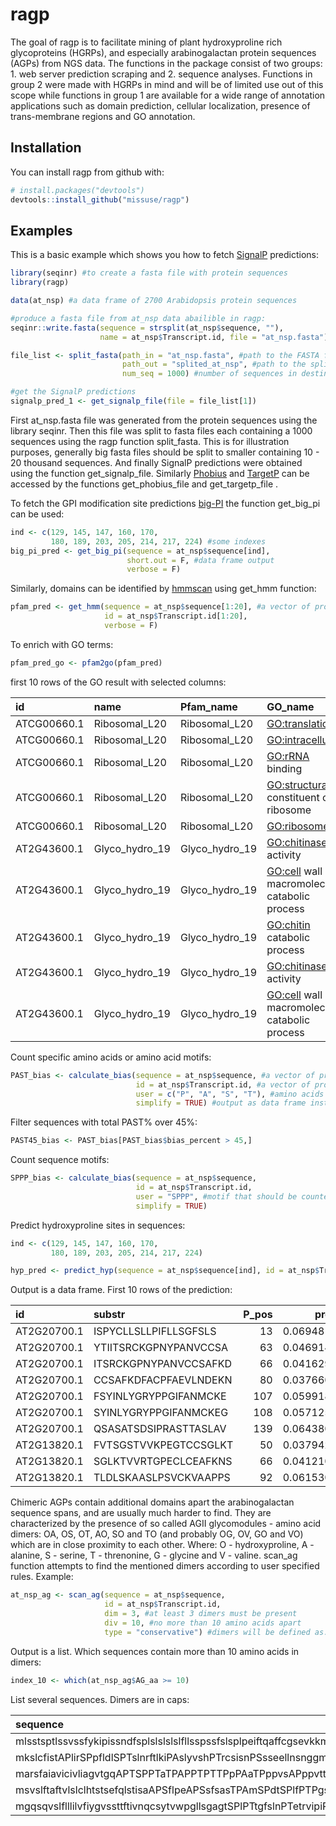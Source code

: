 
<!-- README.md is generated from README.Rmd. Please edit that file -->
ragp
====

The goal of ragp is to facilitate mining of plant hydroxyproline rich glycoproteins (HGRPs), and especially arabinogalactan protein sequences (AGPs) from NGS data. The functions in the package consist of two groups: 1. web server prediction scraping and 2. sequence analyses. Functions in group 2 were made with HGRPs in mind and will be of limited use out of this scope while functions in group 1 are available for a wide range of annotation applications such as domain prediction, cellular localization, presence of trans-membrane regions and GO annotation.

Installation
------------

You can install ragp from github with:

``` r
# install.packages("devtools")
devtools::install_github("missuse/ragp")
```

Examples
--------

This is a basic example which shows you how to fetch [SignalP](http://www.cbs.dtu.dk/services/SignalP/) predictions:

``` r
library(seqinr) #to create a fasta file with protein sequences
library(ragp)

data(at_nsp) #a data frame of 2700 Arabidopsis protein sequences 

#produce a fasta file from at_nsp data abailible in ragp:
seqinr::write.fasta(sequence = strsplit(at_nsp$sequence, ""),
                    name = at_nsp$Transcript.id, file = "at_nsp.fasta")

file_list <- split_fasta(path_in = "at_nsp.fasta", #path to the FASTA formated file`
                         path_out = "splited_at_nsp", #path to the splited files on which integers and file type will be apended automatically
                         num_seq = 1000) #number of sequences in destination files, usually this will be 10 - 20k

#get the SignalP predictions
signalp_pred_1 <- get_signalp_file(file = file_list[1])
```

First at\_nsp.fasta file was generated from the protein sequences using the library seqinr. Then this file was split to fasta files each containing a 1000 sequences using the ragp function split\_fasta. This is for illustration purposes, generally big fasta files should be split to smaller containing 10 - 20 thousand sequences. And finally SignalP predictions were obtained using the function get\_signalp\_file. Similarly [Phobius](http://phobius.sbc.su.se/) and [TargetP](http://www.cbs.dtu.dk/services/TargetP/) can be accessed by the functions get\_phobius\_file and get\_targetp\_file .

To fetch the GPI modification site predictions [big-PI](http://mendel.imp.ac.at/gpi/plant_server.html) the function get\_big\_pi can be used:

``` r
ind <- c(129, 145, 147, 160, 170,
         180, 189, 203, 205, 214, 217, 224) #some indexes
big_pi_pred <- get_big_pi(sequence = at_nsp$sequence[ind],
                          short.out = F, #data frame output
                          verbose = F) 
```

Similarly, domains can be identified by [hmmscan](https://www.ebi.ac.uk/Tools/hmmer/search/hmmscan) using get\_hmm function:

``` r
pfam_pred <- get_hmm(sequence = at_nsp$sequence[1:20], #a vector of protein sequences as strings
                     id = at_nsp$Transcript.id[1:20],
                     verbose = F)
```

To enrich with GO terms:

``` r
pfam_pred_go <- pfam2go(pfam_pred)
```

first 10 rows of the GO result with selected columns:

| id          | name             | Pfam\_name       | GO\_name                                       | GO\_acc      |
|:------------|:-----------------|:-----------------|:-----------------------------------------------|:-------------|
| ATCG00660.1 | Ribosomal\_L20   | Ribosomal\_L20   | <GO:translation>                               | <GO:0006412> |
| ATCG00660.1 | Ribosomal\_L20   | Ribosomal\_L20   | <GO:intracellular>                             | <GO:0005622> |
| ATCG00660.1 | Ribosomal\_L20   | Ribosomal\_L20   | <GO:rRNA> binding                              | <GO:0019843> |
| ATCG00660.1 | Ribosomal\_L20   | Ribosomal\_L20   | <GO:structural> constituent of ribosome        | <GO:0003735> |
| ATCG00660.1 | Ribosomal\_L20   | Ribosomal\_L20   | <GO:ribosome>                                  | <GO:0005840> |
| AT2G43600.1 | Glyco\_hydro\_19 | Glyco\_hydro\_19 | <GO:chitinase> activity                        | <GO:0004568> |
| AT2G43600.1 | Glyco\_hydro\_19 | Glyco\_hydro\_19 | <GO:cell> wall macromolecule catabolic process | <GO:0016998> |
| AT2G43600.1 | Glyco\_hydro\_19 | Glyco\_hydro\_19 | <GO:chitin> catabolic process                  | <GO:0006032> |
| AT2G43600.1 | Glyco\_hydro\_19 | Glyco\_hydro\_19 | <GO:chitinase> activity                        | <GO:0004568> |
| AT2G43600.1 | Glyco\_hydro\_19 | Glyco\_hydro\_19 | <GO:cell> wall macromolecule catabolic process | <GO:0016998> |

Count specific amino acids or amino acid motifs:

``` r
PAST_bias <- calculate_bias(sequence = at_nsp$sequence, #a vector of protein sequences as strings
                            id = at_nsp$Transcript.id, #a vector of protein identifiers as strings
                            user = c("P", "A", "S", "T"), #amino acids that should be counted
                            simplify = TRUE) #output as data frame instead of a list
```

Filter sequences with total PAST% over 45%:

``` r
PAST45_bias <- PAST_bias[PAST_bias$bias_percent > 45,]
```

Count sequence motifs:

``` r
SPPP_bias <- calculate_bias(sequence = at_nsp$sequence,
                            id = at_nsp$Transcript.id, 
                            user = "SPPP", #motif that should be counted
                            simplify = TRUE)
```

Predict hydroxyproline sites in sequences:

``` r
ind <- c(129, 145, 147, 160, 170,
         180, 189, 203, 205, 214, 217, 224)

hyp_pred <- predict_hyp(sequence = at_nsp$sequence[ind], id = at_nsp$Transcript.id[ind])
```

Output is a data frame. First 10 rows of the prediction:

| id          | substr                |  P\_pos|       prob| HYP |
|:------------|:----------------------|-------:|----------:|:----|
| AT2G20700.1 | ISPYCLLSLLPIFLLSGFSLS |      13|  0.0694811| No  |
| AT2G20700.1 | YTIITSRCKGPNYPANVCCSA |      63|  0.0469144| No  |
| AT2G20700.1 | ITSRCKGPNYPANVCCSAFKD |      66|  0.0416294| No  |
| AT2G20700.1 | CCSAFKDFACPFAEVLNDEKN |      80|  0.0376600| No  |
| AT2G20700.1 | FSYINLYGRYPPGIFANMCKE |     107|  0.0599186| No  |
| AT2G20700.1 | SYINLYGRYPPGIFANMCKEG |     108|  0.0571255| No  |
| AT2G20700.1 | QSASATSDSIPRASTTASLAV |     139|  0.0643806| No  |
| AT2G13820.1 | FVTSGSTVVKPEGTCCSGLKT |      50|  0.0379427| No  |
| AT2G13820.1 | SGLKTVVRTGPECLCEAFKNS |      66|  0.0412103| No  |
| AT2G13820.1 | TLDLSKAASLPSVCKVAAPPS |      92|  0.0615301| No  |

Chimeric AGPs contain additional domains apart the arabinogalactan sequence spans, and are usually much harder to find. They are characterized by the presence of so called AGII glycomodules - amino acid dimers: OA, OS, OT, AO, SO and TO (and probably OG, OV, GO and VO) which are in close proximity to each other. Where: O - hydroxyproline, A - alanine, S - serine, T - threnonine, G - glycine and V - valine. scan\_ag function attempts to find the mentioned dimers according to user specified rules. Example:

``` r
at_nsp_ag <- scan_ag(sequence = at_nsp$sequence,
                     id = at_nsp$Transcript.id,
                     dim = 3, #at least 3 dimers must be present
                     div = 10, #no more than 10 amino acids apart
                     type = "conservative") #dimers will be defined as: PA, PS, PT, AP, SP, TP
```

Output is a list. Which sequences contain more than 10 amino acids in dimers:

``` r
index_10 <- which(at_nsp_ag$AG_aa >= 10)
```

List several sequences. Dimers are in caps:

<table>
<colgroup>
<col width="100%" />
</colgroup>
<thead>
<tr class="header">
<th align="left">sequence</th>
</tr>
</thead>
<tbody>
<tr class="odd">
<td align="left">mlsstsptlssvssfykipissndfsplslslslslfllsspssfslsplpeiftqaffcgsevkkmnhcnlqqnafmsreemmgfdrkdlvvcpkprrvgllannvirplrlhmsqaaadlcdskagaelleiirrkedngtigqllssSPpyfpgSPPSraanplaqdarfrdeklnpiSPnSPflqpysatgfPSPSssssssssrgcvrmkfglnspavrvegfdclnrdrqnssipama</td>
</tr>
<tr class="even">
<td align="left">mkslcfistAPlirSPpfldlSPTslnrftlkiPAslyvshPTrcsisnPSsseellnsnggmsrasisvfggtslnnlkmqvgspislhsinplaklslsdqaflllafivcttsvaftslvitaiptlvamgraatsfakladtarkelpstlaavrlsgmeisdltlelsdlsqditdginksakavqaaeagikqigtlaqqqtlsmieeranlpeislqpvvagaaektshaigsatkrlmniitggnkded</td>
</tr>
<tr class="odd">
<td align="left">marsfaiavicivliagvtgqAPTSPPTaTPAPPTPTTPpPAaTPppvsAPppvttSPppvttAPpPAnppppvsSPpPASPpPATPppvaSPpppvaSPpPATPppvaTPpPAPlaSPPAqvPAPAPTtkpdSPSPSPSsSPplPSsdAPgPStdsiSPAPSPTdvndqvsnlff</td>
</tr>
<tr class="even">
<td align="left">msvslftaftvlslclhtstsefqlstisaAPSflpeAPSsfsasTPAmSPdtSPlfPTPgssemSPSPSessimPTiPSslSPpnpdavTPdpllevSPvgSPlPAsssvclvssqlsslllvllmlllafcsff</td>
</tr>
<tr class="odd">
<td align="left">mgqsqvslflllilvfiygvssttftivnqcsytvwpgllsgagtSPlPTtgfslnPTetrvipiPAawsgriwgrtlctqdattgrftcitgdcgsstvecsgsgaappatlaeftlngangldfydvslvdgynipmtivpqgggdaggvagnctttgcvaelngpcpaqlkvattgaegvacksaceafgTPeyccsgafgTPdtckPSeysqffknacpraysyayddgtstftcggadyvitfcpspnpsvksatkgvqpvavsyskaspnasptlsavfsigvlavaswvmqrvl</td>
</tr>
</tbody>
</table>
